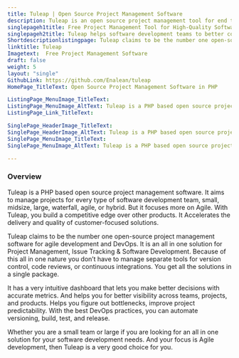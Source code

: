 ```yaml
---
title: Tuleap | Open Source Project Management Software
description: Tuleap is an open source project management tool for end to end traceability of application and system developments. Good tool for all types of teams.
singlepageh1title: Free Project Management Tool for High-Quality Software Development
singlepageh2title: Tuleap helps software development teams to better collaborate by adopting Agile and DevOps practices.
Shortdescriptionlistingpage: Tuleap claims to be the number one open-source project management software for agile development and DevOps. It is an all in one solution for Project Management, Issue Tracking & Software Development.
linktitle: Tuleap
Imagetext:  Free Project Management Software 
draft: false
weight: 5
layout: "single"
GithubLink: https://github.com/Enalean/tuleap
HomePage_TitleText: Open Source Project Management Software in PHP

ListingPage_MenuImage_TitleText: 
ListingPage_MenuImage_AltText: Tuleap is a PHP based open source project management software
ListingPage_Link_TitleText: 

SinglePage_HeaderImage_TitleText: 
SinglePage_HeaderImage_AltText: Tuleap is a PHP based open source project management software
SinglePage_MenuImage_TitleText: 
SinglePage_MenuImage_AltText: Tuleap is a PHP based open source project management software

---
```

### **Overview**

Tuleap is a PHP based open source project management software. It aims to manage projects for every type of software development team, small, midsize, large, waterfall, agile, or hybrid. But it focuses more on Agile. With Tuleap, you build a competitive edge over other products. It Accelerates the delivery and quality of customer-focused solutions.

Tuleap claims to be the number one open-source project management software for agile development and DevOps. It is an all in one solution for Project Management, Issue Tracking &amp; Software Development. Because of this all in one nature you don’t have to manage separate tools for version control, code reviews, or continuous integrations. You get all the solutions in a single package.

It has a very intuitive dashboard that lets you make better decisions with accurate metrics. And helps you for better visibility across teams, projects, and products. Helps you figure out bottlenecks, improve project predictability. With the best DevOps practices, you can automate versioning, build, test, and release.

Whether you are a small team or large if you are looking for an all in one solution for your software development needs. And your focus is Agile development, then Tuleap is a very good choice for you.
